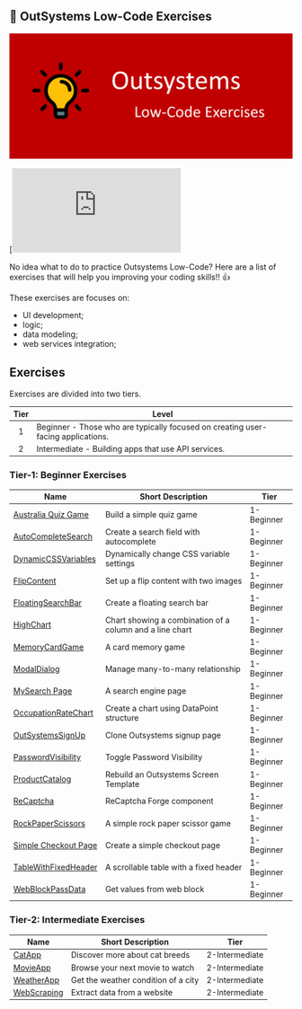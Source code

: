 ## :ledger: OutSystems Low-Code Exercises

![OutSystems Image](./OutSystems_exercises_Logo.png)

[![contributions welcome](https:/xxxxx.md)

No idea what to do to practice Outsystems Low-Code? Here are a list of exercises that will help you improving your coding skills!! 👍

These exercises are focuses on:

- UI development;
- logic;
- data modeling;
- web services integration;


## Exercises

Exercises are divided into two tiers.

| Tier | Level                                                                              |
| :--: | -----------------------------------------------------------------------------------|
|  1   | Beginner - Those who are typically focused on creating user-facing applications.   |
|  2   | Intermediate - Building apps that use API services.                                |


### Tier-1: Beginner Exercises

| Name                                                                              | Short Description                                                  | Tier       |
| --------------------------------------------------------------------------------- | -------------------------------------------------------------------|------------|
| [Australia Quiz Game](./Projects/1-Beginner/AustraliaQuiz.md)                     | Build a simple quiz game                                           | 1-Beginner |
| [AutoCompleteSearch](./Projects/1-Beginner/AutoCompleteSearch.md)                 | Create a search field with autocomplete                            | 1-Beginner |
| [DynamicCSSVariables](./Projects/1-Beginner/DynamicCSSVariables.md)               | Dynamically change CSS variable settings                           | 1-Beginner |
| [FlipContent](./Projects/1-Beginner/Christmas-Lights-App.md)                      | Set up a flip content with two images                              | 1-Beginner |
| [FloatingSearchBar](./Projects/1-Beginner/FloatingSearchBar.md)                   | Create a floating search bar                                       | 1-Beginner |
| [HighChart](./Projects/1-Beginner/HighChart.md)                                   | Chart showing a combination of a column and a line chart           | 1-Beginner |
| [MemoryCardGame](./Projects/1-Beginner/MemoryCardGame.md)                         | A card memory game                                                 | 1-Beginner |
| [ModalDialog](./Projects/1-Beginner/ModalDialog.md)                               | Manage many-to-many relationship                                   | 1-Beginner |
| [MySearch Page](./Projects/1-Beginner/MySearch.md)                                | A search engine page                                               | 1-Beginner |
| [OccupationRateChart](./Projects/1-Beginner/OccupationRateChart.md)               | Create a chart using DataPoint structure                           | 1-Beginner |
| [OutSystemsSignUp](./Projects/1-Beginner/OutSystemsSignUp.md)                     | Clone Outsystems signup page                                       | 1-Beginner |
| [PasswordVisibility](./Projects/1-Beginner/PasswordVisibility.md)                 | Toggle Password Visibility                                         | 1-Beginner |
| [ProductCatalog](./Projects/1-Beginner/ProductCatalog.md)                         | Rebuild an Outsystems Screen Template                              | 1-Beginner |
| [ReCaptcha](./Projects/1-Beginner/ReCaptcha.md)                                   | ReCaptcha Forge component                                          | 1-Beginner |
| [RockPaperScissors](./Projects/1-Beginner/RockPaperScissors.md)                   | A simple rock paper scissor game                                   | 1-Beginner |
| [Simple Checkout Page](./Projects/1-Beginner/CheckoutPage.md)                     | Create a simple checkout page                                      | 1-Beginner |
| [TableWithFixedHeader](./Projects/1-Beginner/TableWithFixedHeader.md)             | A scrollable table with a fixed header                             | 1-Beginner |
| [WebBlockPassData](./Projects/1-Beginner/WebBlockPassData.md)                     | Get values from web block                                          | 1-Beginner |

### Tier-2: Intermediate Exercises

| Name                                                                              | Short Description                                                  | Tier           |
| --------------------------------------------------------------------------------- | -------------------------------------------------------------------|----------------|
| [CatApp](./Projects/1-Beginner/CatApp.md)                                         | Discover more about cat breeds                                     | 2-Intermediate |
| [MovieApp](./Projects/1-Beginner/MovieApp.md)                                     | Browse your next movie to watch                                    | 2-Intermediate |
| [WeatherApp](./Projects/1-Beginner/WeatherApp.md)                                 | Get the weather condition of a city                                | 2-Intermediate |
| [WebScraping](./Projects/1-Beginner/WebScraping.md)                               | Extract data from a website                                        | 2-Intermediate |
